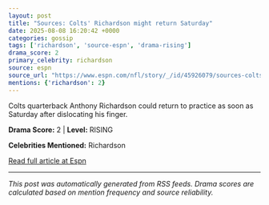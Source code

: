 ```yaml
---
layout: post
title: "Sources: Colts' Richardson might return Saturday"
date: 2025-08-08 16:20:42 +0000
categories: gossip
tags: ['richardson', 'source-espn', 'drama-rising']
drama_score: 2
primary_celebrity: richardson
source: espn
source_url: "https://www.espn.com/nfl/story/_/id/45926079/sources-colts-anthony-richardson-return-soon-saturday"
mentions: {'richardson': 2}
---
```


Colts quarterback Anthony Richardson could return to practice as soon as Saturday after dislocating his finger.

**Drama Score:** 2 | **Level:** RISING

**Celebrities Mentioned:** Richardson

[Read full article at Espn](https://www.espn.com/nfl/story/_/id/45926079/sources-colts-anthony-richardson-return-soon-saturday)

---
*This post was automatically generated from RSS feeds. Drama scores are calculated based on mention frequency and source reliability.*
